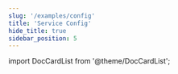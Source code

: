 ```yaml
---
slug: '/examples/config'
title: 'Service Config'
hide_title: true
sidebar_position: 5
---
```


import DocCardList from '@theme/DocCardList';

<DocCardList />